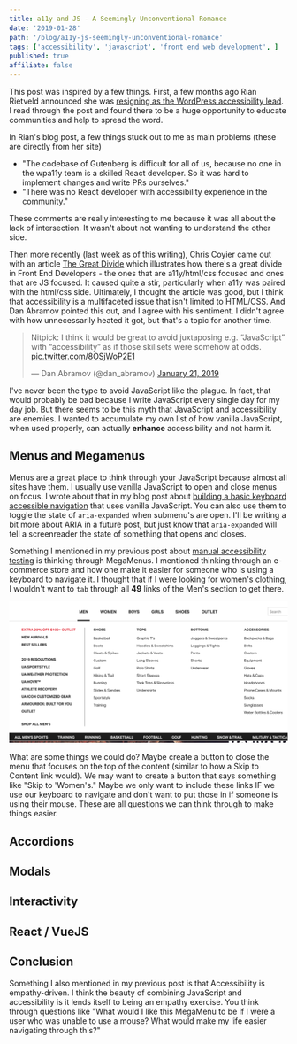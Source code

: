 ```yaml
---
title: a11y and JS - A Seemingly Unconventional Romance
date: '2019-01-28'
path: '/blog/a11y-js-seemingly-unconventional-romance'
tags: ['accessibility', 'javascript', 'front end web development', ]
published: true
affiliate: false
---
```

This post was inspired by a few things. First, a few months ago Rian Rietveld announced she was [resigning as the WordPress accessibility lead](https://rianrietveld.com/2018/10/09/i-have-resigned-the-wordpress-accessibility-team/). I read through the post and found there to be a huge opportunity to educate communities and help to spread the word.

In Rian's blog post, a few things stuck out to me as main problems (these are directly from her site)
- "The codebase of Gutenberg is difficult for all of us, because no one in the wpa11y team is a skilled React developer. So it was hard to implement changes and write PRs ourselves."
- "There was no React developer with accessibility experience in the community."

These comments are really interesting to me because it was all about the lack of intersection. It wasn't about not wanting to understand the other side. 

Then more recently (last week as of this writing), Chris Coyier came out with an article [The Great Divide](https://css-tricks.com/the-great-divide/) which illustrates how there's a great divide in Front End Developers - the ones that are a11y/html/css focused and ones that are JS focused. It caused quite a stir, particularly when a11y was paired with the html/css side. Ultimately, I thought the article was good, but I think that accessibility is a multifaceted issue that isn't limited to HTML/CSS. And Dan Abramov pointed this out, and I agree with his sentiment. I didn't agree with how unnecessarily heated it got, but that's a topic for another time.

<blockquote class="twitter-tweet" data-lang="en"><p lang="en" dir="ltr">Nitpick: I think it would be great to avoid juxtaposing e.g. “JavaScript” with “accessibility” as if those skillsets were somehow at odds. <a href="https://t.co/8OSjWoP2E1">pic.twitter.com/8OSjWoP2E1</a></p>&mdash; Dan Abramov (@dan_abramov) <a href="https://twitter.com/dan_abramov/status/1087398276817666048?ref_src=twsrc%5Etfw">January 21, 2019</a></blockquote>

I've never been the type to avoid JavaScript like the plague. In fact, that would probably be bad because I write JavaScript every single day for my day job. But there seems to be this myth that JavaScript and accessibility are enemies. I wanted to accumulate my own list of how vanilla JavaScript, when used properly, can actually **enhance** accessibility and not harm it. 

## Menus and Megamenus 

Menus are a great place to think through your JavaScript because almost all sites have them. I usually use vanilla JavaScript to open and close menus on focus. I wrote about that in my blog post about [building a basic keyboard accessible navigation](/blog/create-accessible-dropdown-navigation) that uses vanilla JavaScript. You can also use them to toggle the state of `aria-expanded` when submenu's are open. I'll be writing a bit more about ARIA in a future post, but just know that `aria-expanded` will tell a screenreader the state of something that opens and closes. 

Something I mentioned in my previous post about [manual accessibility testing](/blog/4-things-always-manually-test) is thinking through MegaMenus. I mentioned thinking through an e-commerce store and how one make it easier for someone who is using a keyboard to navigate it. I thought that if I were looking for women's clothing, I wouldn't want to `tab` through all **49** links of the Men's section to get there.

![Under Armor menu expanded under mens, showing 49 sub menu links.](./underarmor-menu.png)

What are some things we could do? Maybe create a button to close the menu that focuses on the top of the content (similar to how a Skip to Content link would). We may want to create a button that says something like "Skip to 'Women's." Maybe we only want to include these links IF we use our keyboard to navigate and don't want to put those in if someone is using their mouse. These are all questions we can think through to make things easier. 

## Accordions 

## Modals

## Interactivity 
 
## React / VueJS

## Conclusion
Something I also mentioned in my previous post is that Accessibility is empathy-driven. I think the beauty of combining JavaScript and accessibility is it lends itself to being an empathy exercise. You think through questions like "What would I like this MegaMenu to be if I were a user who was unable to use a mouse? What would make my life easier navigating through this?" 